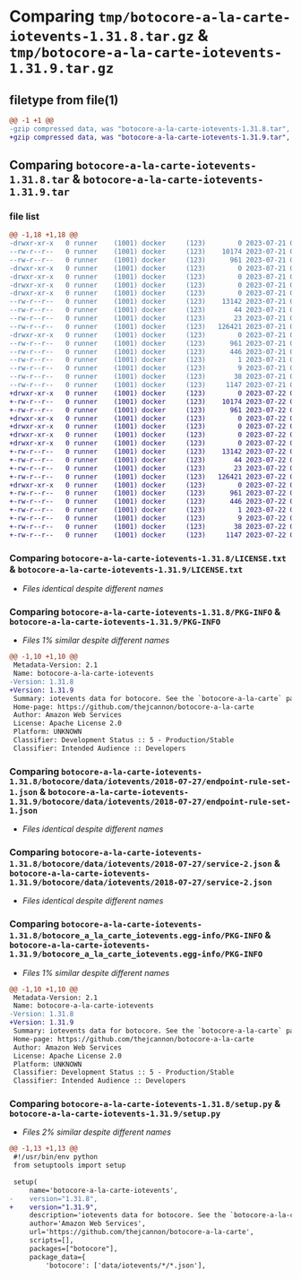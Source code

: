 # Comparing `tmp/botocore-a-la-carte-iotevents-1.31.8.tar.gz` & `tmp/botocore-a-la-carte-iotevents-1.31.9.tar.gz`

## filetype from file(1)

```diff
@@ -1 +1 @@
-gzip compressed data, was "botocore-a-la-carte-iotevents-1.31.8.tar", last modified: Fri Jul 21 01:21:30 2023, max compression
+gzip compressed data, was "botocore-a-la-carte-iotevents-1.31.9.tar", last modified: Sat Jul 22 01:20:32 2023, max compression
```

## Comparing `botocore-a-la-carte-iotevents-1.31.8.tar` & `botocore-a-la-carte-iotevents-1.31.9.tar`

### file list

```diff
@@ -1,18 +1,18 @@
-drwxr-xr-x   0 runner    (1001) docker     (123)        0 2023-07-21 01:21:30.559093 botocore-a-la-carte-iotevents-1.31.8/
--rw-r--r--   0 runner    (1001) docker     (123)    10174 2023-07-21 01:21:30.000000 botocore-a-la-carte-iotevents-1.31.8/LICENSE.txt
--rw-r--r--   0 runner    (1001) docker     (123)      961 2023-07-21 01:21:30.559093 botocore-a-la-carte-iotevents-1.31.8/PKG-INFO
-drwxr-xr-x   0 runner    (1001) docker     (123)        0 2023-07-21 01:21:30.559093 botocore-a-la-carte-iotevents-1.31.8/botocore/
-drwxr-xr-x   0 runner    (1001) docker     (123)        0 2023-07-21 01:21:30.559093 botocore-a-la-carte-iotevents-1.31.8/botocore/data/
-drwxr-xr-x   0 runner    (1001) docker     (123)        0 2023-07-21 01:21:30.559093 botocore-a-la-carte-iotevents-1.31.8/botocore/data/iotevents/
-drwxr-xr-x   0 runner    (1001) docker     (123)        0 2023-07-21 01:21:30.559093 botocore-a-la-carte-iotevents-1.31.8/botocore/data/iotevents/2018-07-27/
--rw-r--r--   0 runner    (1001) docker     (123)    13142 2023-07-21 01:21:06.000000 botocore-a-la-carte-iotevents-1.31.8/botocore/data/iotevents/2018-07-27/endpoint-rule-set-1.json
--rw-r--r--   0 runner    (1001) docker     (123)       44 2023-07-21 01:21:06.000000 botocore-a-la-carte-iotevents-1.31.8/botocore/data/iotevents/2018-07-27/examples-1.json
--rw-r--r--   0 runner    (1001) docker     (123)       23 2023-07-21 01:21:06.000000 botocore-a-la-carte-iotevents-1.31.8/botocore/data/iotevents/2018-07-27/paginators-1.json
--rw-r--r--   0 runner    (1001) docker     (123)   126421 2023-07-21 01:21:06.000000 botocore-a-la-carte-iotevents-1.31.8/botocore/data/iotevents/2018-07-27/service-2.json
-drwxr-xr-x   0 runner    (1001) docker     (123)        0 2023-07-21 01:21:30.559093 botocore-a-la-carte-iotevents-1.31.8/botocore_a_la_carte_iotevents.egg-info/
--rw-r--r--   0 runner    (1001) docker     (123)      961 2023-07-21 01:21:30.000000 botocore-a-la-carte-iotevents-1.31.8/botocore_a_la_carte_iotevents.egg-info/PKG-INFO
--rw-r--r--   0 runner    (1001) docker     (123)      446 2023-07-21 01:21:30.000000 botocore-a-la-carte-iotevents-1.31.8/botocore_a_la_carte_iotevents.egg-info/SOURCES.txt
--rw-r--r--   0 runner    (1001) docker     (123)        1 2023-07-21 01:21:30.000000 botocore-a-la-carte-iotevents-1.31.8/botocore_a_la_carte_iotevents.egg-info/dependency_links.txt
--rw-r--r--   0 runner    (1001) docker     (123)        9 2023-07-21 01:21:30.000000 botocore-a-la-carte-iotevents-1.31.8/botocore_a_la_carte_iotevents.egg-info/top_level.txt
--rw-r--r--   0 runner    (1001) docker     (123)       38 2023-07-21 01:21:30.559093 botocore-a-la-carte-iotevents-1.31.8/setup.cfg
--rw-r--r--   0 runner    (1001) docker     (123)     1147 2023-07-21 01:21:30.000000 botocore-a-la-carte-iotevents-1.31.8/setup.py
+drwxr-xr-x   0 runner    (1001) docker     (123)        0 2023-07-22 01:20:32.801040 botocore-a-la-carte-iotevents-1.31.9/
+-rw-r--r--   0 runner    (1001) docker     (123)    10174 2023-07-22 01:20:32.000000 botocore-a-la-carte-iotevents-1.31.9/LICENSE.txt
+-rw-r--r--   0 runner    (1001) docker     (123)      961 2023-07-22 01:20:32.801040 botocore-a-la-carte-iotevents-1.31.9/PKG-INFO
+drwxr-xr-x   0 runner    (1001) docker     (123)        0 2023-07-22 01:20:32.797040 botocore-a-la-carte-iotevents-1.31.9/botocore/
+drwxr-xr-x   0 runner    (1001) docker     (123)        0 2023-07-22 01:20:32.797040 botocore-a-la-carte-iotevents-1.31.9/botocore/data/
+drwxr-xr-x   0 runner    (1001) docker     (123)        0 2023-07-22 01:20:32.797040 botocore-a-la-carte-iotevents-1.31.9/botocore/data/iotevents/
+drwxr-xr-x   0 runner    (1001) docker     (123)        0 2023-07-22 01:20:32.801040 botocore-a-la-carte-iotevents-1.31.9/botocore/data/iotevents/2018-07-27/
+-rw-r--r--   0 runner    (1001) docker     (123)    13142 2023-07-22 01:20:09.000000 botocore-a-la-carte-iotevents-1.31.9/botocore/data/iotevents/2018-07-27/endpoint-rule-set-1.json
+-rw-r--r--   0 runner    (1001) docker     (123)       44 2023-07-22 01:20:09.000000 botocore-a-la-carte-iotevents-1.31.9/botocore/data/iotevents/2018-07-27/examples-1.json
+-rw-r--r--   0 runner    (1001) docker     (123)       23 2023-07-22 01:20:09.000000 botocore-a-la-carte-iotevents-1.31.9/botocore/data/iotevents/2018-07-27/paginators-1.json
+-rw-r--r--   0 runner    (1001) docker     (123)   126421 2023-07-22 01:20:09.000000 botocore-a-la-carte-iotevents-1.31.9/botocore/data/iotevents/2018-07-27/service-2.json
+drwxr-xr-x   0 runner    (1001) docker     (123)        0 2023-07-22 01:20:32.801040 botocore-a-la-carte-iotevents-1.31.9/botocore_a_la_carte_iotevents.egg-info/
+-rw-r--r--   0 runner    (1001) docker     (123)      961 2023-07-22 01:20:32.000000 botocore-a-la-carte-iotevents-1.31.9/botocore_a_la_carte_iotevents.egg-info/PKG-INFO
+-rw-r--r--   0 runner    (1001) docker     (123)      446 2023-07-22 01:20:32.000000 botocore-a-la-carte-iotevents-1.31.9/botocore_a_la_carte_iotevents.egg-info/SOURCES.txt
+-rw-r--r--   0 runner    (1001) docker     (123)        1 2023-07-22 01:20:32.000000 botocore-a-la-carte-iotevents-1.31.9/botocore_a_la_carte_iotevents.egg-info/dependency_links.txt
+-rw-r--r--   0 runner    (1001) docker     (123)        9 2023-07-22 01:20:32.000000 botocore-a-la-carte-iotevents-1.31.9/botocore_a_la_carte_iotevents.egg-info/top_level.txt
+-rw-r--r--   0 runner    (1001) docker     (123)       38 2023-07-22 01:20:32.801040 botocore-a-la-carte-iotevents-1.31.9/setup.cfg
+-rw-r--r--   0 runner    (1001) docker     (123)     1147 2023-07-22 01:20:32.000000 botocore-a-la-carte-iotevents-1.31.9/setup.py
```

### Comparing `botocore-a-la-carte-iotevents-1.31.8/LICENSE.txt` & `botocore-a-la-carte-iotevents-1.31.9/LICENSE.txt`

 * *Files identical despite different names*

### Comparing `botocore-a-la-carte-iotevents-1.31.8/PKG-INFO` & `botocore-a-la-carte-iotevents-1.31.9/PKG-INFO`

 * *Files 1% similar despite different names*

```diff
@@ -1,10 +1,10 @@
 Metadata-Version: 2.1
 Name: botocore-a-la-carte-iotevents
-Version: 1.31.8
+Version: 1.31.9
 Summary: iotevents data for botocore. See the `botocore-a-la-carte` package for more info.
 Home-page: https://github.com/thejcannon/botocore-a-la-carte
 Author: Amazon Web Services
 License: Apache License 2.0
 Platform: UNKNOWN
 Classifier: Development Status :: 5 - Production/Stable
 Classifier: Intended Audience :: Developers
```

### Comparing `botocore-a-la-carte-iotevents-1.31.8/botocore/data/iotevents/2018-07-27/endpoint-rule-set-1.json` & `botocore-a-la-carte-iotevents-1.31.9/botocore/data/iotevents/2018-07-27/endpoint-rule-set-1.json`

 * *Files identical despite different names*

### Comparing `botocore-a-la-carte-iotevents-1.31.8/botocore/data/iotevents/2018-07-27/service-2.json` & `botocore-a-la-carte-iotevents-1.31.9/botocore/data/iotevents/2018-07-27/service-2.json`

 * *Files identical despite different names*

### Comparing `botocore-a-la-carte-iotevents-1.31.8/botocore_a_la_carte_iotevents.egg-info/PKG-INFO` & `botocore-a-la-carte-iotevents-1.31.9/botocore_a_la_carte_iotevents.egg-info/PKG-INFO`

 * *Files 1% similar despite different names*

```diff
@@ -1,10 +1,10 @@
 Metadata-Version: 2.1
 Name: botocore-a-la-carte-iotevents
-Version: 1.31.8
+Version: 1.31.9
 Summary: iotevents data for botocore. See the `botocore-a-la-carte` package for more info.
 Home-page: https://github.com/thejcannon/botocore-a-la-carte
 Author: Amazon Web Services
 License: Apache License 2.0
 Platform: UNKNOWN
 Classifier: Development Status :: 5 - Production/Stable
 Classifier: Intended Audience :: Developers
```

### Comparing `botocore-a-la-carte-iotevents-1.31.8/setup.py` & `botocore-a-la-carte-iotevents-1.31.9/setup.py`

 * *Files 2% similar despite different names*

```diff
@@ -1,13 +1,13 @@
 #!/usr/bin/env python
 from setuptools import setup
 
 setup(
     name='botocore-a-la-carte-iotevents',
-    version="1.31.8",
+    version="1.31.9",
     description='iotevents data for botocore. See the `botocore-a-la-carte` package for more info.',
     author='Amazon Web Services',
     url='https://github.com/thejcannon/botocore-a-la-carte',
     scripts=[],
     packages=["botocore"],
     package_data={
         'botocore': ['data/iotevents/*/*.json'],
```

